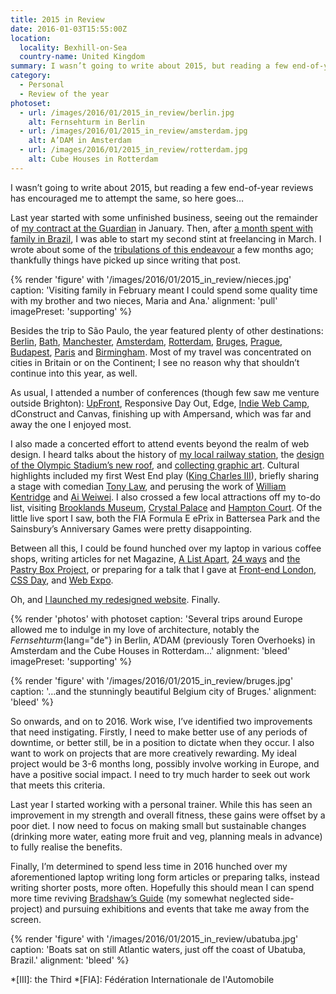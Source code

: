 ```yaml
---
title: 2015 in Review
date: 2016-01-03T15:55:00Z
location:
  locality: Bexhill-on-Sea
  country-name: United Kingdom
summary: I wasn’t going to write about 2015, but reading a few end-of-year reviews has encouraged me to attempt the same, so here goes…
category:
  - Personal
  - Review of the year
photoset:
  - url: /images/2016/01/2015_in_review/berlin.jpg
    alt: Fernsehturm in Berlin
  - url: /images/2016/01/2015_in_review/amsterdam.jpg
    alt: A’DAM in Amsterdam
  - url: /images/2016/01/2015_in_review/rotterdam.jpg
    alt: Cube Houses in Rotterdam
---
```

I wasn’t going to write about 2015, but reading a few end-of-year reviews has encouraged me to attempt the same, so here goes…

Last year started with some unfinished business, seeing out the remainder of [my contract at the Guardian][1] in January. Then, after [a month spent with family in Brazil][2], I was able to start my second stint at freelancing in March. I wrote about some of the [tribulations of this endeavour][3] a few months ago; thankfully things have picked up since writing that post.

{% render 'figure' with '/images/2016/01/2015_in_review/nieces.jpg'
  caption: 'Visiting family in February meant I could spend some quality time with my brother and two nieces, Maria and Ana.'
  alignment: 'pull'
  imagePreset: 'supporting'
%}

Besides the trip to São Paulo, the year featured plenty of other destinations: [Berlin][4], [Bath][5], [Manchester][6], [Amsterdam][7], [Rotterdam][8], [Bruges][9], [Prague][10], [Budapest][11], [Paris][12] and [Birmingham][13]. Most of my travel was concentrated on cities in Britain or on the Continent; I see no reason why that shouldn’t continue into this year, as well.

As usual, I attended a number of conferences (though few saw me venture outside Brighton): [UpFront][14], Responsive Day Out, Edge, [Indie Web Camp][15], dConstruct and Canvas, finishing up with Ampersand, which was far and away the one I enjoyed most.

I also made a concerted effort to attend events beyond the realm of web design. I heard talks about the history of [my local railway station][16], the [design of the Olympic Stadium’s new roof][17], and [collecting graphic art][18]. Cultural highlights included my first West End play ([King Charles III][19]), briefly sharing a stage with comedian [Tony Law][20], and perusing the work of [William Kentridge][21] and [Ai Weiwei][22]. I also crossed a few local attractions off my to-do list, visiting [Brooklands Museum][23], [Crystal Palace][24] and [Hampton Court][25]. Of the little live sport I saw, both the FIA Formula E ePrix in Battersea Park and the Sainsbury’s Anniversary Games were pretty disappointing.

Between all this, I could be found hunched over my laptop in various coffee shops, writing articles for net Magazine, [A List Apart][26], [24 ways][27] and [the Pastry Box Project][28], or preparing for a talk that I gave at [Front-end London][29], [CSS Day][30], and [Web Expo][31].

Oh, and [I launched my redesigned website][32]. Finally.

{% render 'photos' with photoset
  caption: 'Several trips around Europe allowed me to indulge in my love of architecture, notably the *Fernsehturm*{lang="de"} in Berlin, A’DAM (previously Toren Overhoeks) in Amsterdam and the Cube Houses in Rotterdam…'
  alignment: 'bleed'
  imagePreset: 'supporting'
%}

{% render 'figure' with '/images/2016/01/2015_in_review/bruges.jpg'
  caption: '…and the stunningly beautiful Belgium city of Bruges.'
  alignment: 'bleed'
%}

So onwards, and on to 2016. Work wise, I’ve identified two improvements that need instigating. Firstly, I need to make better use of any periods of downtime, or better still, be in a position to dictate when they occur. I also want to work on projects that are more creatively rewarding. My ideal project would be 3-6 months long, possibly involve working in Europe, and have a positive social impact. I need to try much harder to seek out work that meets this criteria.

Last year I started working with a personal trainer. While this has seen an improvement in my strength and overall fitness, these gains were offset by a poor diet. I now need to focus on making small but sustainable changes (drinking more water, eating more fruit and veg, planning meals in advance) to fully realise the benefits.

Finally, I’m determined to spend less time in 2016 hunched over my aforementioned laptop writing long form articles or preparing talks, instead writing shorter posts, more often. Hopefully this should mean I can spend more time reviving [Bradshaw’s Guide][33] (my somewhat neglected side-project) and pursuing exhibitions and events that take me away from the screen.

{% render 'figure' with '/images/2016/01/2015_in_review/ubatuba.jpg'
  caption: 'Boats sat on still Atlantic waters, just off the coast of Ubatuba, Brazil.'
  alignment: 'bleed'
%}

[1]: /2015/01/changing_gears
[2]: https://www.flickr.com/photos/paulrobertlloyd/albums/72157651139544056
[3]: /2015/10/taking_the_plunge
[4]: /2015/03/berlin
[5]: https://www.flickr.com/photos/paulrobertlloyd/albums/72157653674238385
[6]: https://www.flickr.com/photos/paulrobertlloyd/albums/72157653664664251
[7]: https://www.flickr.com/photos/paulrobertlloyd/albums/72157655492168761
[8]: /2015/06/rotterdam
[9]: https://www.flickr.com/photos/paulrobertlloyd/albums/72157655245859280
[10]: /2015/09/prague
[11]: https://www.flickr.com/photos/paulrobertlloyd/albums/72157661145540980
[12]: https://www.flickr.com/photos/paulrobertlloyd/albums/72157661668166631
[13]: https://www.flickr.com/photos/paulrobertlloyd/albums/72157661695705731
[14]: /2015/05/upfront
[15]: /2015/07/webmentions
[16]: https://en.wikipedia.org/wiki/London_Road_%28Brighton%29_railway_station
[17]: http://istructe.hosted.panopto.com/Panopto/Pages/Viewer.aspx?id=98a11fad-5fb2-4182-9eff-0e0f777ac829
[18]: https://twitter.com/uniteditions/status/623858523764596736
[19]: https://en.wikipedia.org/wiki/King_Charles_III_%28play%29
[20]: https://en.wikipedia.org/wiki/Tony_Law
[21]: /2015/06/william_kentridge
[22]: https://www.flickr.com/photos/paulrobertlloyd/albums/72157661132705309
[23]: https://www.flickr.com/photos/paulrobertlloyd/albums/72157657142944499
[24]: https://www.flickr.com/photos/paulrobertlloyd/albums/72157657546312162
[25]: https://www.flickr.com/photos/paulrobertlloyd/albums/72157661970993660
[26]: http://alistapart.com/article/thinking-responsively-a-framework-for-future-learning
[27]: https://24ways.org/2015/beyond-the-style-guide/
[28]: https://the-pastry-box-project.net/baker/paul-lloyd
[29]: /events/2015/05/frontend_london_22
[30]: /presentations/2015/06/css_day/
[31]: https://speakerdeck.com/paulrobertlloyd/responsive-principles-webexpo
[32]: /2015/07/shipped
[33]: https://bradshaws.guide

*[III]: the Third
*[FIA]: Fédération Internationale de l'Automobile
